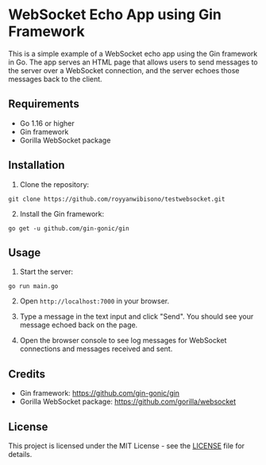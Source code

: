# WebSocket Echo App using Gin Framework

This is a simple example of a WebSocket echo app using the Gin framework in Go. The app serves an HTML page that allows users to send messages to the server over a WebSocket connection, and the server echoes those messages back to the client.

## Requirements

- Go 1.16 or higher
- Gin framework
- Gorilla WebSocket package

## Installation

1. Clone the repository:

```git clone https://github.com/royyanwibisono/testwebsocket.git```


2. Install the Gin framework:

```go get -u github.com/gin-gonic/gin```


## Usage

1. Start the server:

```go run main.go```

2. Open `http://localhost:7000` in your browser.

3. Type a message in the text input and click "Send". You should see your message echoed back on the page.

4. Open the browser console to see log messages for WebSocket connections and messages received and sent.

## Credits

- Gin framework: https://github.com/gin-gonic/gin
- Gorilla WebSocket package: https://github.com/gorilla/websocket

## License

This project is licensed under the MIT License - see the [LICENSE](LICENSE) file for details.
